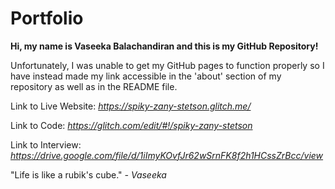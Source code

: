 # Portfolio

**Hi, my name is Vaseeka Balachandiran and this is my GitHub Repository!**

Unfortunately, I was unable to get my GitHub pages to function properly so I have instead made my link accessible in the 'about' section of my repository as well as in the README file.

Link to Live Website: *https://spiky-zany-stetson.glitch.me/*

Link to Code: *https://glitch.com/edit/#!/spiky-zany-stetson*

Link to Interview: *https://drive.google.com/file/d/1iImyKOvfJr62wSrnFK8f2h1HCssZrBcc/view*

"Life is like a rubik's cube." *- Vaseeka*
